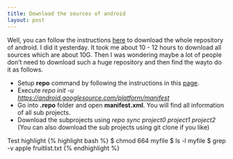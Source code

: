```yaml
---
title: Download the sources of android
layout: post
---
```


Well, you can follow the instructions [here](http://source.android.com/source/downloading.html) to download the whole repository of android. I did it yesterday. It took me about 10 - 12 hours to download all sources which are about 10G. Then I was wondering maybe a lot of people don’t need to download such a huge repository and then find the wayto do it as follows.

* Setup **repo** command by following the instructions in this [page](http://source.android.com/source/downloading.html).
* Execute *repo init -u https://android.googlesource.com/platform/manifest*
* Go into **.repo** folder and open **manifest.xml**. You will find all information of all sub projects.
* Download the subprojects using *repo sync project0 project1 project2* (You can also download the sub projects using git clone if you like)

Test highlight
{% highlight bash %}
$ chmod 664 myfile
$ ls -l myfile
$ grep -v apple fruitlist.txt
{% endhighlight %}




